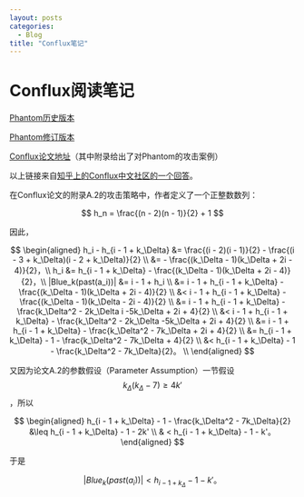 ```yaml
---
layout: posts
categories:
  - Blog
title: "Conflux笔记"
---
```


# Conflux阅读笔记

[Phantom历史版本](https://eprint.iacr.org/eprint-bin/getfile.pl?entry=2018/104&version=20180529:083501&file=104.pdf)

[Phantom修订版本](https://eprint.iacr.org/2018/104.pdf)

[Conflux论文地址](https://arxiv.org/pdf/1805.03870.pdf)（其中附录给出了对Phantom的攻击案例）

以上链接来自[知乎上的Conflux中文社区的一个回答](https://www.zhihu.com/question/305112969/answer/550983357)。

在Conflux论文的附录A.2的攻击策略中，作者定义了一个正整数数列：

$$
h_n = \frac{(n - 2)(n - 1)}{2} + 1
$$

因此，

$$
\begin{aligned}
h_i - h_{i - 1 + k_\Delta}
&= \frac{(i - 2)(i - 1)}{2} - \frac{(i - 3 + k_\Delta)(i - 2 + k_\Delta)}{2}  \\
&= - \frac{(k_\Delta - 1)(k_\Delta + 2i - 4)}{2}，\\
h_i
&= h_{i - 1 + k_\Delta} - \frac{(k_\Delta - 1)(k_\Delta + 2i - 4)}{2}，\\
|Blue_k(past(a_i))|
&= i - 1 + h_i  \\
&= i - 1 + h_{i - 1 + k_\Delta} - \frac{(k_\Delta - 1)(k_\Delta + 2i - 4)}{2}  \\
&< i - 1 + h_{i - 1 + k_\Delta} - \frac{(k_\Delta - 1)(k_\Delta - 2i - 4)}{2}  \\
&= i - 1 + h_{i - 1 + k_\Delta} - \frac{k_\Delta^2 - 2k_\Delta i -5k_\Delta + 2i + 4}{2}  \\
&< i - 1 + h_{i - 1 + k_\Delta} - \frac{k_\Delta^2 - 2k_\Delta -5k_\Delta + 2i + 4}{2}  \\
&= i - 1 + h_{i - 1 + k_\Delta} - \frac{k_\Delta^2 - 7k_\Delta + 2i + 4}{2}  \\
&= h_{i - 1 + k_\Delta} - 1 - \frac{k_\Delta^2 - 7k_\Delta + 4}{2}  \\
&< h_{i - 1 + k_\Delta} - 1 - \frac{k_\Delta^2 - 7k_\Delta}{2}。  \\
\end{aligned}
$$

又因为论文A.2的参数假设（Parameter Assumption）一节假设$$k_\Delta (k_\Delta - 7) \geq 4k'$$，所以

$$
\begin{aligned}
h_{i - 1 + k_\Delta} - 1 - \frac{k_\Delta^2 - 7k_\Delta}{2}
&\leq h_{i - 1 + k_\Delta} - 1 - 2k'  \\
& < h_{i - 1 + k_\Delta} - 1 - k'。
\end{aligned}
$$

于是

$$
|Blue_k(past(a_i))| < h_{i - 1 + k_\Delta} - 1 - k'。
$$
